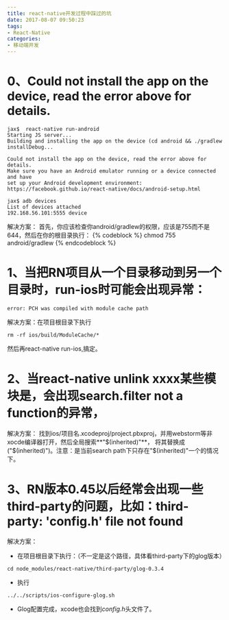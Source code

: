 ```yaml
---
title: react-native开发过程中踩过的坑
date: 2017-08-07 09:50:23
tags:
- React-Native
categories:
- 移动端开发
---
```

# 0、Could not install the app on the device, read the error above for details.

<!-- more -->

```$xslt
jax$  react-native run-android
Starting JS server...
Building and installing the app on the device (cd android && ./gradlew installDebug...

Could not install the app on the device, read the error above for details.
Make sure you have an Android emulator running or a device connected and have
set up your Android development environment:
https://facebook.github.io/react-native/docs/android-setup.html

jax$ adb devices
List of devices attached
192.168.56.101:5555 device
```
解决方案：
首先，你应该检查你android/gradlew的权限，应该是755而不是644，然后在你的根目录执行：
{% codeblock %}
chmod 755 android/gradlew
{% endcodeblock %}

# 1、当把RN项目从一个目录移动到另一个目录时，run-ios时可能会出现异常：
```$xslt
error: PCH was compiled with module cache path 
```
解决方案：在项目根目录下执行
```$xslt
rm -rf ios/build/ModuleCache/*
```
然后再react-native run-ios,搞定。

# 2、当react-native unlink xxxx某些模块是，会出现search.filter not a function的异常，
解决方案：
找到ios/项目名.xcodeproj/project.pbxproj，并用webstorm等非xocde编译器打开，然后全局搜索**"$(inherited)"**，
将其替换成("$(inherited)")。注意：是当前search path下只存在"$(inherited)"一个的情况下。

# 3、RN版本0.45以后经常会出现一些third-party的问题，比如：third-party: 'config.h' file not found

解决方案：
* 在项目根目录下执行：（不一定是这个路径，具体看third-party下的glog版本）
```$xslt
cd node_modules/react-native/third-party/glog-0.3.4
```
* 执行
```$xslt
../../scripts/ios-configure-glog.sh
```
* Glog配置完成，xcode也会找到*config.h*头文件了。
